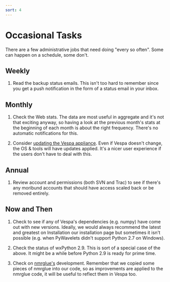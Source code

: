 ```yaml
---
sort: 4
---
```


# Occasional Tasks

There are a few administrative jobs that need doing "every so often".  Some can happen on a schedule, some don't.

## Weekly

1. Read the backup status emails. This isn't too hard to remember since you get a push notification in the form of a status email in your inbox.

## Monthly

1. Check the Web stats. The data are most useful in aggregate and it's not that exciting anyway, so having a look at the previous month's stats at the beginning of each month is about the right frequency. There's no automatic notifications for this. 

2. Consider [updating the Vespa appliance](VespaAppliance.md). Even if Vespa doesn't change, the OS & tools will have updates applied. It's a nicer user experience if the users don't have to deal with this.

## Annual

1. Review account and permissions (both SVN and Trac) to see if there's any moribund accounts that should have access scaled back or be removed entirely.

## Now and Then

1. Check to see if any of Vespa's dependencies (e.g. numpy) have come out with new versions. Ideally, we would always recommend the latest and greatest on Installation our installation page but sometimes it isn't possible (e.g. when PyWavelets didn't support Python 2.7 on Windows). 

1. Check the status of wxPython 2.9. This is sort of a special case of the above. It might be a while before Python 2.9 is ready for prime time. 

1. Check on [nmrglue's](http://code.google.com/p/nmrglue) development. Remember that we copied some pieces of nmrglue into our code, so as improvements are applied to the nmrglue code, it will be useful to reflect them in Vespa too.